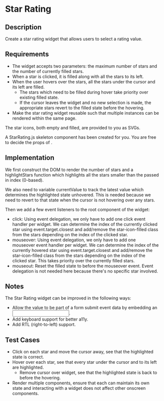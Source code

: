 # Star Rating

## Description
Create a star rating widget that allows users to select a rating value.

## Requirements
  * The widget accepts two parameters: the maximum number of stars and the number of currently filled stars.
  * When a star is clicked, it is filled along with all the stars to its left.
  * When the user hovers over the stars, all the stars under the cursor and its left are filled.
    * The stars which need to be filled during hover take priority over existing filled state.
    * If the cursor leaves the widget and no new selection is made, the appropriate stars revert to the filled state before the hovering.
  * Make the star rating widget reusable such that multiple instances can be rendered within the same page.

The star icons, both empty and filled, are provided to you as SVGs.

A StarRating.js skeleton component has been created for you. You are free to decide the props of <StarRating />.

## Implementation
We first construct the DOM to render the number of stars and a highlightStars function which highlights all the stars smaller than the passed in index (0-based).

We also need to variable currentValue to track the latest value which determines the highlighted state unhovered. This is needed because we need to revert to that state when the cursor is not hovering over any stars.

Then we add a few event listeners to the root component of the widget:
  * click: Using event delegation, we only have to add one click event handler per widget. We can determine the index of the currently clicked star using event.target.closest and add/remove the star-icon-filled class from the stars depending on the index of the clicked star.
  * mouseover: Using event delegation, we only have to add one mouseover event handler per widget. We can determine the index of the currently hovered star using event.target.closest and add/remove the star-icon-filled class from the stars depending on the index of the clicked star. This takes priority over the currently filled stars.
  * mouseout: Reset the filled state to before the mouseover event. Event delegation is not needed here because there's no specific star involved.


## Notes
The Star Rating widget can be improved in the following ways:

  * Allow the value to be part of a form submit event data by embedding an <input>.
  * Add keyboard support for better a11y.
  * Add RTL (right-to-left) support.

## Test Cases
  * Click on each star and move the cursor away, see that the highlighted state is correct.
  * Hover over each star, see that every star under the cursor and to its left are highlighted.
      * Remove cursor over widget, see that the highlighted state is back to before the hovering.
  * Render multiple components, ensure that each can maintain its own state and interacting with a widget does not affect other onscreen components.

